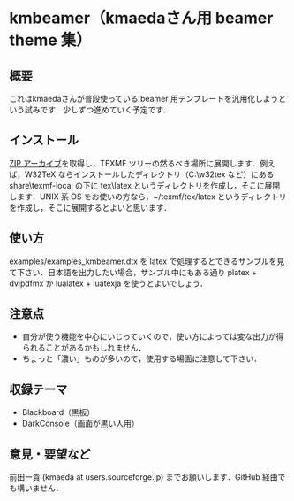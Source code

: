kmbeamer（kmaedaさん用 beamer theme 集）
=======================================

概要
----

これはkmaedaさんが普段使っている beamer 用テンプレートを汎用化しようという試みです．少しずつ進めていく予定です．

インストール
------------

[ZIP アーカイブ](https://github.com/kmaed/kmbeamer/archive/master.zip)を取得し，TEXMF ツリーの然るべき場所に展開します．例えば，W32TeX ならインストールしたディレクトリ（C:\w32tex など）にある share\texmf-local の下に tex\latex というディレクトリを作成し，そこに展開します．UNIX 系 OS をお使いの方なら，~/texmf/tex/latex というディレクトリを作成し，そこに展開するとよいと思います．

使い方
------

examples/examples_kmbeamer.dtx を latex で処理するとできるサンプルを見て下さい．日本語を出力したい場合，サンプル中にもある通り platex + dvipdfmx か lualatex + luatexja を使うとよいでしょう．

注意点
------

 * 自分が使う機能を中心にいじっていくので，使い方によっては変な出力が得られることがあるかもしれません．
 * ちょっと「濃い」ものが多いので，使用する場面に注意して下さい．

収録テーマ
---------

 * Blackboard（黒板）
 * DarkConsole（画面が黒い人用）

意見・要望など
-------------

前田一貴 (kmaeda at users.sourceforge.jp) までお願いします．GitHub 経由でも構いません．
